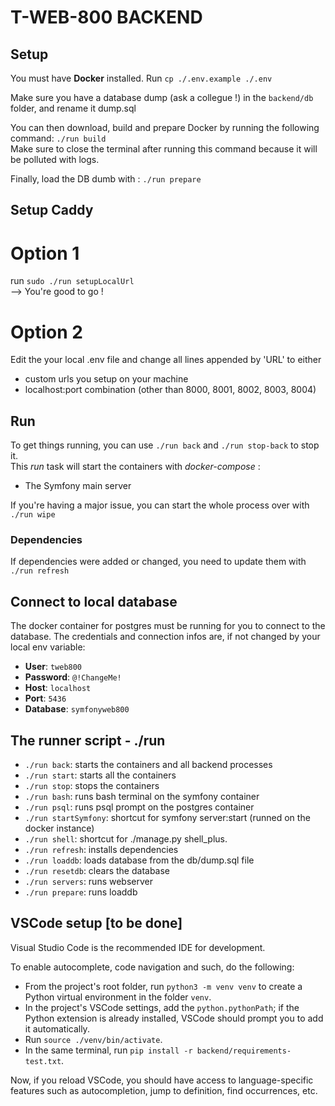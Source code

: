 # T-WEB-800 BACKEND

## Setup

You must have **Docker** installed.
Run `cp ./.env.example ./.env`

Make sure you have a database dump (ask a collegue !) in the `backend/db` folder, and rename it dump.sql

You can then download, build and prepare Docker by running the following command: `./run build`  
Make sure to close the terminal after running this command because it will be polluted with logs.

Finally, load the DB dumb with : `./run prepare`

## Setup Caddy

# Option 1

run `sudo ./run setupLocalUrl`  
--> You're good to go !

# Option 2

Edit the your local .env file and change all lines appended by 'URL' to either

- custom urls you setup on your machine
- localhost:port combination (other than 8000, 8001, 8002, 8003, 8004)

## Run

To get things running, you can use `./run back` and `./run stop-back` to stop it.  
This _run_ task will start the containers with _docker-compose_ :

- The Symfony main server

If you're having a major issue, you can start the whole process over with `./run wipe`

### Dependencies

If dependencies were added or changed, you need to update them with `./run refresh`

## Connect to local database

The docker container for postgres must be running for you to connect to the database.
The credentials and connection infos are, if not changed by your local env variable:

- **User**: `tweb800`
- **Password**: `@!ChangeMe!`
- **Host**: `localhost`
- **Port**: `5436`
- **Database**: `symfonyweb800`

## The runner script - ./run

- `./run back`: starts the containers and all backend processes
- `./run start`: starts all the containers
- `./run stop`: stops the containers
- `./run bash`: runs bash terminal on the symfony container
- `./run psql`: runs psql prompt on the postgres container
- `./run startSymfony`: shortcut for symfony server:start (runned on the docker instance)
- `./run shell`: shortcut for ./manage.py shell_plus.
- `./run refresh`: installs dependencies
- `./run loaddb`: loads database from the db/dump.sql file
- `./run resetdb`: clears the database
- `./run servers`: runs webserver
- `./run prepare`: runs loaddb

## VSCode setup [to be done]

Visual Studio Code is the recommended IDE for development.

To enable autocomplete, code navigation and such, do the following:

- From the project's root folder, run `python3 -m venv venv` to create a Python virtual environment in the folder `venv`.
- In the project's VSCode settings, add the `python.pythonPath`; if the Python extension is already installed, VSCode should prompt you to add it automatically.
- Run `source ./venv/bin/activate`.
- In the same terminal, run `pip install -r backend/requirements-test.txt`.

Now, if you reload VSCode, you should have access to language-specific features such as autocompletion, jump to definition, find occurrences, etc.
